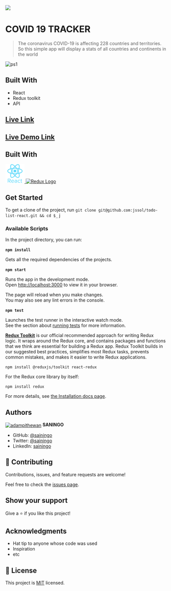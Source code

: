 ![](https://img.shields.io/badge/Microverse-blueviolet)

# COVID 19 TRACKER

> The coronavirus COVID-19 is affecting 228 countries and territories. So this simple app will display a stats of all countries and continents in the world


![ps1](https://user-images.githubusercontent.com/32932447/170242121-ef310f48-691d-4083-81e6-6ef0ee3016d2.jpg)


## Built With

- React
- Redux toolkit
- API


## [Live Link](https://global-19-tracker.netlify.app/)

## [Live Demo Link](https://www.loom.com/share/0a4b163950cc47a1bec3f31c8b3b80df)



## Built With

<a href="https://reactjs.org/" target="_blank" rel="noreferrer"> <img
      src="https://raw.githubusercontent.com/devicons/devicon/master/icons/react/react-original-wordmark.svg"
      alt="react" width="60" height="60" /> </a>
<a href='https://redux.js.org'><img src='https://camo.githubusercontent.com/f28b5bc7822f1b7bb28a96d8d09e7d79169248fc/687474703a2f2f692e696d6775722e636f6d2f4a65567164514d2e706e67' height='60' alt='Redux Logo' aria-label='redux.js.org' /></a>

## Get Started

To get a clone of the project, run `git clone git@github.com:jssol/todo-list-react.git && cd $_`
j

### Available Scripts

In the project directory, you can run:

**`npm install`**

Gets all the required dependencies of the projects.

**`npm start`**

Runs the app in the development mode.\
Open [http://localhost:3000](http://localhost:3000) to view it in your browser.

The page will reload when you make changes.\
You may also see any lint errors in the console.

**`npm test`**

Launches the test runner in the interactive watch mode.\
See the section about [running tests](https://facebook.github.io/create-react-app/docs/running-tests) for more
information.

[**Redux Toolkit**](https://redux-toolkit.js.org) is our official recommended approach for writing Redux logic. It wraps around the Redux core, and contains packages and functions that we think are essential for building a Redux app. Redux Toolkit builds in our suggested best practices, simplifies most Redux tasks, prevents common mistakes, and makes it easier to write Redux applications.

```
npm install @reduxjs/toolkit react-redux
```

For the Redux core library by itself:

```
npm install redux
```

For more details, see [the Installation docs page](https://redux.js.org/introduction/installation).

## Authors

<a href="https://github.com/sainingo" target="blank"><img align="center"
      src="https://avatars.githubusercontent.com/u/32932447?s=40&v=4"
      alt="adampithewan" height="50" width="50"/></a> **SANINGO**

- GitHub: [@sainingo](https://github.com/sainingo)
- Twitter: [@sainingo](https://www.linkedin.com/in/sainingo/)
- LinkedIn: [sainingo](https://twitter.com/saningoInn)

## 🤝 Contributing

Contributions, issues, and feature requests are welcome!

Feel free to check the [issues page](../../issues/).

## Show your support

Give a ⭐️ if you like this project!

## Acknowledgments

- Hat tip to anyone whose code was used
- Inspiration
- etc

## 📝 License

This project is [MIT](./MIT.md) licensed.
